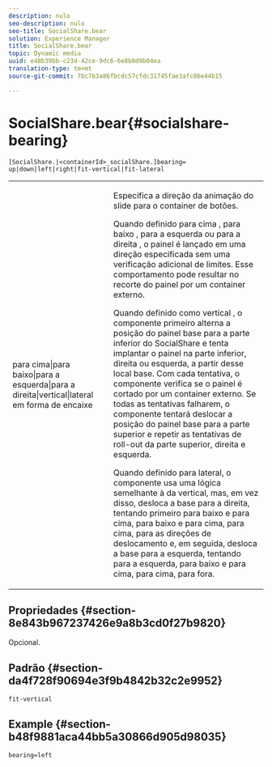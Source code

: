 ```yaml
---
description: nulo
seo-description: nulo
seo-title: SocialShare.bear
solution: Experience Manager
title: SocialShare.bear
topic: Dynamic media
uuid: e48b39bb-c23d-42ce-9dc6-6e8b0d9b04ea
translation-type: tm+mt
source-git-commit: 7bc7b3a86fbcdc57cfdc31745fae3afc06e44b15

---
```



# SocialShare.bear{#socialshare-bearing}

`[SocialShare.|<containerId>_socialShare.]bearing= up|down|left|right|fit-vertical|fit-lateral`

<table id="table_0002BE81371D4E16A56FBEDD13FDF3C2"> 
 <tbody> 
  <tr> 
   <td colname="col1"> <p> <span class="codeph"> para cima|para baixo|para a esquerda|para a direita|vertical|lateral em forma de encaixe </span> </p> </td> 
   <td colname="col2"> <p> Especifica a direção da animação do slide para o container de botões. </p> <p> Quando definido para <span class="codeph"> cima </span>, <span class="codeph"> para baixo </span>, <span class="codeph"> para a esquerda </span>ou para a <span class="codeph"> direita </span>, o painel é lançado em uma direção especificada sem uma verificação adicional de limites. Esse comportamento pode resultar no recorte do painel por um container externo. </p> <p>Quando definido como <span class="codeph"> vertical </span>, o componente primeiro alterna a posição do painel base para a parte inferior do SocialShare e tenta implantar o painel na parte inferior, direita ou esquerda, a partir desse local base. Com cada tentativa, o componente verifica se o painel é cortado por um container externo. Se todas as tentativas falharem, o componente tentará deslocar a posição do painel base para a parte superior e repetir as tentativas de roll-out da parte superior, direita e esquerda. </p> <p>Quando definido para <span class="codeph"> lateral, </span>o componente usa uma lógica semelhante à da vertical, mas, em vez disso, desloca a base para a direita, tentando primeiro para baixo e para cima, para baixo e para cima, para cima, para as direções de deslocamento e, em seguida, desloca a base para a esquerda, tentando para a esquerda, para baixo e para cima, para cima, para fora. </p> </td> 
  </tr> 
 </tbody> 
</table>

## Propriedades {#section-8e843b967237426e9a8b3cd0f27b9820}

Opcional.

## Padrão {#section-da4f728f90694e3f9b4842b32c2e9952}

`fit-vertical`

## Example {#section-b48f9881aca44bb5a30866d905d98035}

`bearing=left`
